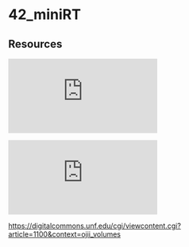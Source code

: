 # 42_miniRT

## Resources

![Shapes and Intersections](https://hugi.scene.org/online/hugi24/coding%20graphics%20chris%20dragan%20raytracing%20shapes.htm)

![Full Ray Tracing Tutorial](https://raytracing.github.io/books/RayTracingInOneWeekend.html)

https://digitalcommons.unf.edu/cgi/viewcontent.cgi?article=1100&context=ojii_volumes

